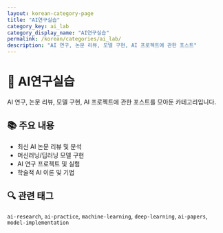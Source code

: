 ```yaml
---
layout: korean-category-page
title: "AI연구실습"
category_key: ai_lab
category_display_name: "AI연구실습"
permalink: /korean/categories/ai_lab/
description: "AI 연구, 논문 리뷰, 모델 구현, AI 프로젝트에 관한 포스트"
---
```


# 🧪 AI연구실습

AI 연구, 논문 리뷰, 모델 구현, AI 프로젝트에 관한 포스트를 모아둔 카테고리입니다.

## 📚 주요 내용
- 최신 AI 논문 리뷰 및 분석
- 머신러닝/딥러닝 모델 구현
- AI 연구 프로젝트 및 실험
- 학술적 AI 이론 및 기법

## 🔍 관련 태그
`ai-research`, `ai-practice`, `machine-learning`, `deep-learning`, `ai-papers`, `model-implementation`
